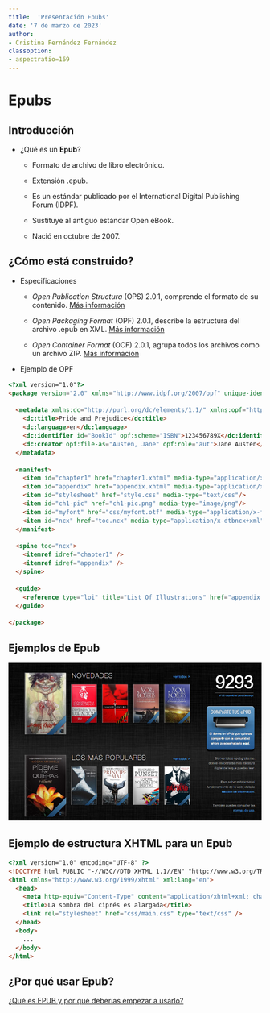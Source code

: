```yaml
---
title:  'Presentación Epubs'
date: '7 de marzo de 2023'
author:
- Cristina Fernández Fernández
classoption:
- aspectratio=169
---
```

# Epubs

## Introducción

* ¿Qué es un **Epub**?
	
	- Formato de archivo de libro electrónico.
	
	- Extensión .epub.
	
	- Es un estándar publicado por el International Digital Publishing Forum (IDPF).
	
	- Sustituye al antiguo estándar Open eBook.
	
	- Nació en octubre de 2007.

## ¿Cómo está construido?

* Especificaciones

	- _Open Publication Structura_ (OPS) 2.0.1, comprende el formato de su contenido. [Más información](https://idpf.org/epub/20/spec/OPS_2.0.1_draft.htm)
	
	- _Open Packaging Format_ (OPF) 2.0.1, describe la estructura del archivo .epub en XML. [Más información](https://idpf.org/epub/20/spec/OPF_2.0_final_spec.html)
	
	- _Open Container Format_ (OCF) 2.0.1, agrupa todos los archivos como un archivo ZIP. [Más información](https://idpf.org/epub/30/spec/epub30-ocf-20111011.html)

* Ejemplo de OPF
```html
<?xml version="1.0"?>
<package version="2.0" xmlns="http://www.idpf.org/2007/opf" unique-identifier="BookId">

  <metadata xmlns:dc="http://purl.org/dc/elements/1.1/" xmlns:opf="http://www.idpf.org/2007/opf">
    <dc:title>Pride and Prejudice</dc:title>
    <dc:language>en</dc:language>
    <dc:identifier id="BookId" opf:scheme="ISBN">123456789X</dc:identifier>
    <dc:creator opf:file-as="Austen, Jane" opf:role="aut">Jane Austen</dc:creator>
  </metadata>

  <manifest>
    <item id="chapter1" href="chapter1.xhtml" media-type="application/xhtml+xml"/>
    <item id="appendix" href="appendix.xhtml" media-type="application/xhtml+xml"/>
    <item id="stylesheet" href="style.css" media-type="text/css"/>
    <item id="ch1-pic" href="ch1-pic.png" media-type="image/png"/>
    <item id="myfont" href="css/myfont.otf" media-type="application/x-font-opentype"/>
    <item id="ncx" href="toc.ncx" media-type="application/x-dtbncx+xml"/>
  </manifest>

  <spine toc="ncx">
    <itemref idref="chapter1" />
    <itemref idref="appendix" />
  </spine>

  <guide>
    <reference type="loi" title="List Of Illustrations" href="appendix.xhtml#figures" />
  </guide>

</package>
```
	
## Ejemplos de Epub

![Ejemplo Epub](Imagenes/epubs.png)


## Ejemplo de estructura XHTML para un Epub

```html
<?xml version="1.0" encoding="UTF-8" ?>
<!DOCTYPE html PUBLIC "-//W3C//DTD XHTML 1.1//EN" "http://www.w3.org/TR/xhtml11/DTD/xhtml11.dtd">
<html xmlns="http://www.w3.org/1999/xhtml" xml:lang="en">
  <head>
    <meta http-equiv="Content-Type" content="application/xhtml+xml; charset=utf-8" />
    <title>La sombra del ciprés es alargada</title>
    <link rel="stylesheet" href="css/main.css" type="text/css" />
  </head>
  <body>
    ...
  </body>
</html>
```
## ¿Por qué usar Epub?
[¿Qué es EPUB y por qué deberías empezar a usarlo?](https://www.youtube.com/watch?v=P1ps5p57GSk&ab_channel=ericsoloconc)

